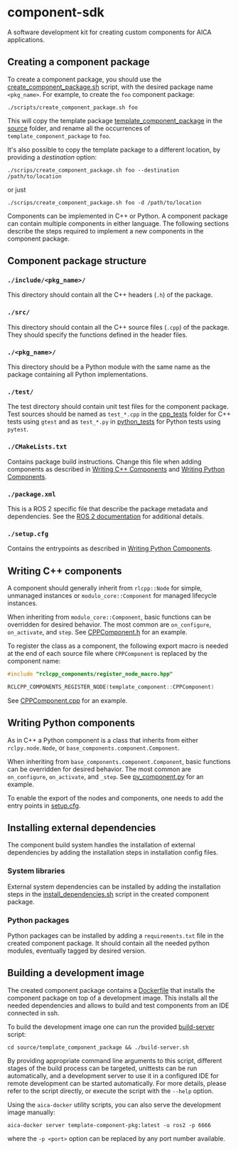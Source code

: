 # component-sdk
A software development kit for creating custom components for AICA applications.

## Creating a component package
To create a component package, you should use the [create_component_package.sh](./scripts/create_component_package.sh)
script, with the desired package name `<pkg_name>`.
For example, to create the `foo` component package:
```console
./scripts/create_component_package.sh foo
```
This will copy the template package [template_component_package](./source/template_component_package) in the [source](./source) folder, and
rename all the occurrences of `template_component_package` to `foo`.

It's also possible to copy the template package to a different location, by providing a *destination* option:
```console
./scrips/create_component_package.sh foo --destination /path/to/location
```
or just
```console
./scrips/create_component_package.sh foo -d /path/to/location
```

Components can be implemented in C++ or Python. A component package can contain multiple components in either language.
The following sections describe the steps required to implement a new components in the component package.

## Component package structure

### `./include/<pkg_name>/`
This directory should contain all the C++ headers (`.h`) of the package.

### `./src/`
This directory should contain all the C++ source files (`.cpp`) of the package.
They should specify the functions defined in the header files.

### `./<pkg_name>/`
This directory should be a Python module with the same name as the package containing all Python implementations.

### `./test/`
The test directory should contain unit test files for the component package.
Test sources should be named as `test_*.cpp` in the [cpp_tests](./source/template_component_package/test/cpp_tests) folder
for C++ tests using `gtest` and as `test_*.py` in [python_tests](./source/template_component_package/test/python_tests) for
Python tests using `pytest`.

### `./CMakeLists.txt`
Contains package build instructions. Change this file when adding components as described in
[Writing C++ Components](#writing-c-components) and [Writing Python Components](#writing-python-components).

### `./package.xml`
This is a ROS 2 specific file that describe the package metadata and dependencies.
See the [ROS 2 documentation](https://docs.ros.org/en/foxy/Tutorials/Creating-Your-First-ROS2-Package.html) for
additional details.

### `./setup.cfg`
Contains the entrypoints as described in [Writing Python Components](#writing-python-components).

## Writing C++ components
A component should generally inherit from `rlcpp::Node` for simple, unmanaged instances or `modulo_core::Component`
for managed lifecycle instances.

When inheriting from `modulo_core::Component`, basic functions can be overridden for desired behavior.
The most common are `on_configure`, `on_activate`, and `step`.
See [CPPComponent.h](./source/template_component_package/include/template_component_package/CPPComponent.h) for an example.

To register the class as a component, the following export macro is needed at the end of each source file
where `CPPComponent` is replaced by the component name:
```cpp
#include "rclcpp_components/register_node_macro.hpp"

RCLCPP_COMPONENTS_REGISTER_NODE(template_component::CPPComponent)
```
See [CPPComponent.cpp](./source/template_component_package/src/CPPComponent.cpp) for an example.

## Writing Python components
As in C++ a Python component is a class that inherits from either `rclpy.node.Node`, or
`base_components.component.Component`.

When inheriting from `base_components.component.Component`, basic functions can be overridden for desired behavior.
The most common are `on_configure`, `on_activate`, and `_step`.
See [py_component.py](./source/template_component_package/template_component_package/py_component.py) for an example.

To enable the export of the nodes and components, one needs to add the entry points in
[setup.cfg](./source/template_component_package/setup.cfg).

## Installing external dependencies
The component build system handles the installation of external dependencies by adding the installation steps in installation config files.

### System libraries
External system dependencies can be installed by adding the installation steps in the [install_dependencies.sh](./source/template_component_package/install_dependencies.sh) script in the created component package.

### Python packages
Python packages can be installed by adding a `requirements.txt` file in the created component package.
It should contain all the needed python modules, eventually tagged by desired version.

## Building a development image
The created component package contains a [Dockerfile](./source/template_component_package/Dockerfile) that installs the component package on top of a development image.
This installs all the needed dependencies and allows to build and test components from an IDE connected in ssh.

To build the development image one can run the provided [build-server](./source/template_component_package/build-server.sh) script:
```console
cd source/template_component_package && ./build-server.sh
```
By providing appropriate command line arguments to this script, different stages of the build process can be targeted,
unittests can be run automatically, and a development server to use it in a configured IDE for remote development can
be started automatically. For more details, please refer to the script directly, or execute the script with the `--help` option.

Using the `aica-docker` utility scripts, you can also serve the development image manually:
```console
aica-docker server template-component-pkg:latest -u ros2 -p 6666
```
where the `-p <port>` option can be replaced by any port number available.